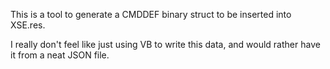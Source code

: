 This is a tool to generate a CMDDEF binary struct to be inserted into XSE.res.

I really don't feel like just using VB to write this data, and would rather have it from a neat JSON file.